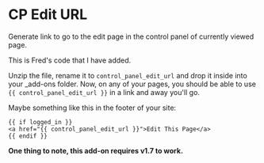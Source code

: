 CP Edit URL
===========

Generate link to go to the edit page in the control panel of currently viewed page.

This is Fred's code that I have added.

Unzip the file, rename it to `control_panel_edit_url` and drop it inside into your _add-ons folder. Now, on any of your pages, you should be able to use ``{{ control_panel_edit_url }}`` in a link and away you'll go.

Maybe something like this in the footer of your site:

```
{{ if logged_in }}
<a href="{{ control_panel_edit_url }}">Edit This Page</a>
{{ endif }}
```

**One thing to note, this add-on requires v1.7 to work.**
